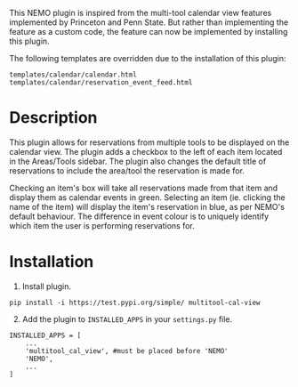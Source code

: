 This NEMO plugin is inspired from the multi-tool calendar view features implemented by Princeton and Penn State. But rather than implementing the feature as a custom code, the feature can now be implemented by installing this plugin.

The following templates are overridden due to the installation of this plugin:
```
templates/calendar/calendar.html
templates/calendar/reservation_event_feed.html
```

# Description
This plugin allows for reservations from multiple tools to be displayed on the calendar view. The plugin adds a checkbox to the left of each item located in the Areas/Tools sidebar. The plugin also changes the default title of reservations to include the area/tool the reservation is made for.

Checking an item's box will take all reservations made from that item and display them as calendar events in green. Selecting an item (ie. clicking the name of the item) will display the item's reservation in blue, as per NEMO's default behaviour. The difference in event colour is to uniquely identify which item the user is performing reservations for.


# Installation
1. Install plugin.
```
pip install -i https://test.pypi.org/simple/ multitool-cal-view
```

2. Add the plugin to `INSTALLED_APPS` in your `settings.py` file.
```
INSTALLED_APPS = [
    ...
    'multitool_cal_view', #must be placed before 'NEMO'
    'NEMO',
    ...
]
```